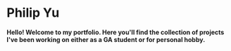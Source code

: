 # Philip Yu

**Hello! Welcome to my portfolio. Here you'll find the collection of projects I've been working on either as a GA student or for personal hobby.**
